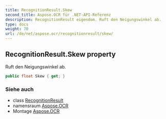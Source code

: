```yaml
---
title: RecognitionResult.Skew
second_title: Aspose.OCR für .NET-API-Referenz
description: RecognitionResult eigendom. Ruft den Neigungswinkel ab.
type: docs
weight: 70
url: /de/net/aspose.ocr/recognitionresult/skew/
---
```

## RecognitionResult.Skew property

Ruft den Neigungswinkel ab.

```csharp
public float Skew { get; }
```

### Siehe auch

* class [RecognitionResult](../)
* namensraum [Aspose.OCR](../../recognitionresult/)
* Montage [Aspose.OCR](../../../)



